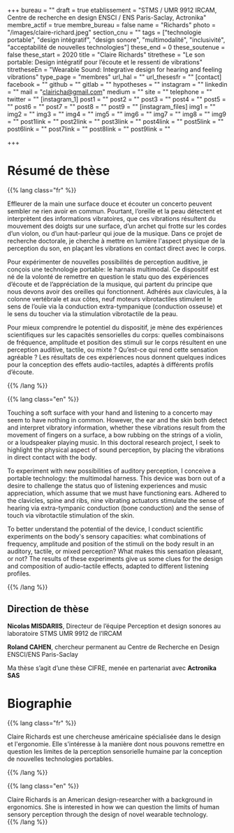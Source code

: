 +++
bureau = ""
draft = true
etablissement = "STMS / UMR 9912 IRCAM, Centre de recherche en design ENSCI / ENS Paris-Saclay, Actronika"
membre_actif = true
membre_bureau = false
name = "Richards"
photo = "/images/claire-richard.jpeg"
section_cnu = ""
tags = ["technologie portable", "design intégratif", "design sonore", "multimodalité", "inclusivité", "acceptabilité de nouvelles technologies"]
these_end = 0
these_soutenue = false
these_start = 2020
title = "Claire Richards"
titrethese = "Le son portable: Design intégratif pour l’écoute et le ressenti de vibrations"
titretheseEn = "Wearable Sound: Integrative design for hearing and feeling vibrations"
type_page = "membres"
url_hal = ""
url_thesesfr = ""
[contact]
facebook = ""
github = ""
gitlab = ""
hypotheses = ""
instagram = ""
linkedin = ""
mail = "clairicha@gmail.com"
medium = ""
site = ""
telephone = ""
twitter = ""
[instagram_1]
post1 = ""
post2 = ""
post3 = ""
post4 = ""
post5 = ""
post6 = ""
post7 = ""
post8 = ""
post9 = ""
[instagram_files]
img1 = ""
img2 = ""
img3 = ""
img4 = ""
img5 = ""
img6 = ""
img7 = ""
img8 = ""
img9 = ""
post1link = ""
post2link = ""
post3link = ""
post4link = ""
post5link = ""
post6link = ""
post7link = ""
post8link = ""
post9link = ""

+++
<!-- Supprimer les parties non remplies (supprimer les blocks de lang s'il n'y a pas deux langues). Tu es libre d'ajouter ce que tu veux à cette partie -->

# Résumé de thèse

{{% lang class="fr" %}}

Effleurer de la main une surface douce et écouter un concerto peuvent sembler ne rien avoir en commun. Pourtant, l’oreille et la peau détectent et interprètent des informations vibratoires, que ces vibrations résultent du mouvement des doigts sur une surface, d’un archet qui frotte sur les cordes d’un violon, ou d’un haut-parleur qui joue de la musique. Dans ce projet de recherche doctorale, je cherche à mettre en lumière l'aspect physique de la perception du son, en plaçant les vibrations en contact direct avec le corps.

Pour expérimenter de nouvelles possibilités de perception auditive, je conçois une technologie portable: le harnais multimodal. Ce dispositif est né de la volonté de remettre en question le statu quo des expériences d’écoute et de l’appréciation de la musique, qui partent du principe que nous devons avoir des oreilles qui fonctionnent. Adhérés aux clavicules, à la colonne vertébrale et aux côtes, neuf moteurs vibrotactiles stimulent le sens de l’ouïe via la conduction extra-tympanique (conduction osseuse) et le sens du toucher via la stimulation vibrotactile de la peau.

Pour mieux comprendre le potentiel du dispositif, je mène des expériences scientifiques sur les capacités sensorielles du corps: quelles combinaisons de fréquence, amplitude et position des stimuli sur le corps résultent en une perception auditive, tactile, ou mixte ? Qu’est-ce qui rend cette sensation agréable ? Les résultats de ces expériences nous donnent quelques indices pour la conception des effets audio-tactiles, adaptés à différents profils d’écoute.

{{% /lang %}}

{{% lang class="en" %}}

Touching a soft surface with your hand and listening to a concerto may seem to have nothing in common. However, the ear and the skin both detect and interpret vibratory information, whether these vibrations result from the movement of fingers on a surface, a bow rubbing on the strings of a violin, or a loudspeaker playing music. In this doctoral research project, I seek to highlight the physical aspect of sound perception, by placing the vibrations in direct contact with the body.

To experiment with new possibilities of auditory perception, I conceive a portable technology: the multimodal harness. This device was born out of a desire to challenge the status quo of listening experiences and music appreciation, which assume that we must have functioning ears. Adhered to the clavicles, spine and ribs, nine vibrating actuators stimulate the sense of hearing via extra-tympanic conduction (bone conduction) and the sense of touch via vibrotactile stimulation of the skin.

To better understand the potential of the device, I conduct scientific experiments on the body's sensory capacities: what combinations of frequency, amplitude and position of the stimuli on the body result in an auditory, tactile, or mixed perception? What makes this sensation pleasant, or not? The results of these experiments give us some clues for the design and composition of audio-tactile effects, adapted to different listening profiles.

{{% /lang %}}

## Direction de thèse

**Nicolas MISDARIIS**, Directeur de l’équipe Perception et design sonores au laboratoire STMS UMR 9912 de l’IRCAM

**Roland CAHEN**, chercheur permanent au Centre de Recherche en Design ENSCI/ENS Paris-Saclay

Ma thèse s’agit d’une thèse CIFRE, menée en partenariat avec **Actronika SAS**

# Biographie

{{% lang class="fr" %}}

Claire Richards est une chercheuse américaine spécialisée dans le design et l'ergonomie. Elle s'intéresse à la manière dont nous pouvons remettre en question les limites de la perception sensorielle humaine par la conception de nouvelles technologies portables.

{{% /lang %}}

{{% lang class="en" %}}

Claire Richards is an American design-researcher with a background in ergonomics. She is interested in how we can question the limits of human sensory perception through the design of novel wearable technology.  
{{% /lang %}}